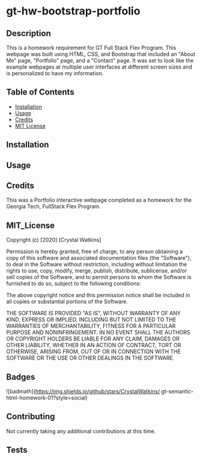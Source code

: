 # gt-hw-bootstrap-portfolio

## Description 

This is a homework requirement for GT Full Stack Flex Program. This webpage was built 
using HTML, CSS, and Bootstrap that included an "About Me" page, "Portfolio" page, and a "Contact" page. It was set to look like the example webpages at multiple user interfaces at different screen sizes and is personalized to have my information. 

## Table of Contents

* [Installation](#installation)
* [Usage](#usage)
* [Credits](#credits)
* [MIT License](#mit_license)


## Installation

<!-- 1. Clone the repo -->
<!-- 2. Open the index.html file -->
<!--  -->
<!-- [Link to Code](https://github.com/CrystalWatkins/gt-semantic-html-homework-01). -->
<!--   -->
<!-- [Website link for Horiseon](https://crystalwatkins.github.io/ -->
<!-- gt-semantic-html-homework-01/). -->
<!--  -->


## Usage 

<!-- This simple HTML file uses best practices for accessibility in programming. -->
<!--  -->
<!-- [Link to Code](https://github.com/CrystalWatkins/gt-semantic-html-homework-01). -->
<!--   -->
<!-- [Website link for Horiseon](https://crystalwatkins.github.io/ -->
<!-- gt-semantic-html-homework-01/). -->
<!--  -->
<!-- ![Test Page](webpage1.png) -->
<!--  -->
<!-- ![please help](webpage2.png) -->

## Credits

This was a Portfolio interactive webpage completed as a homework for the Georgia Tech, 
FullStack Flex Program.

## MIT_License

Copyright (c) [2020] [Crystal Watkins]

Permission is hereby granted, free of charge, to any person obtaining a copy
of this software and associated documentation files (the "Software"), to deal
in the Software without restriction, including without limitation the rights
to use, copy, modify, merge, publish, distribute, sublicense, and/or sell
copies of the Software, and to permit persons to whom the Software is
furnished to do so, subject to the following conditions:

The above copyright notice and this permission notice shall be included in all
copies or substantial portions of the Software.

THE SOFTWARE IS PROVIDED "AS IS", WITHOUT WARRANTY OF ANY KIND, EXPRESS OR
IMPLIED, INCLUDING BUT NOT LIMITED TO THE WARRANTIES OF MERCHANTABILITY,
FITNESS FOR A PARTICULAR PURPOSE AND NONINFRINGEMENT. IN NO EVENT SHALL THE
AUTHORS OR COPYRIGHT HOLDERS BE LIABLE FOR ANY CLAIM, DAMAGES OR OTHER
LIABILITY, WHETHER IN AN ACTION OF CONTRACT, TORT OR OTHERWISE, ARISING FROM,
OUT OF OR IN CONNECTION WITH THE SOFTWARE OR THE USE OR OTHER DEALINGS IN THE
SOFTWARE.


## Badges

![badmath](https://img.shields.io/github/stars/CrystalWatkins/
gt-semantic-html-homework-01?style=social)

## Contributing

Not currently taking any additional contributions at this time.

## Tests

<!-- There is no test needed for this project.  -->


